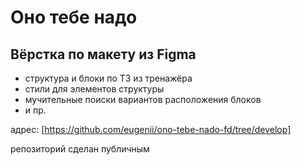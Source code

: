 # Оно тебе надо

## Вёрстка по макету из Figma

- структура и блоки по ТЗ из тренажёра
- стили для элементов структуры
- мучительные поиски вариантов расположения блоков
- и пр.

адрес: [https://github.com/eugenii/ono-tebe-nado-fd/tree/develop]

репозиторий сделан публичным

